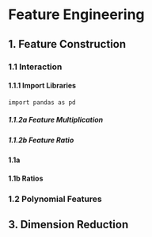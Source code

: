 # Feature Engineering
## 1. Feature Construction
### 1.1 Interaction
#### 1.1.1 Import Libraries
    import pandas as pd
##### 1.1.2a Feature Multiplication
##### 1.1.2b Feature Ratio

#### 1.1a
#### 1.1b Ratios
### 1.2 Polynomial Features
## 3. Dimension Reduction
